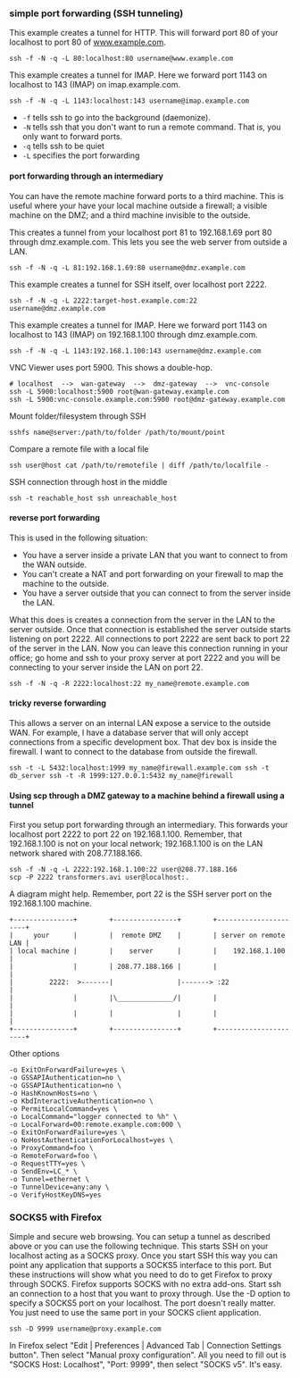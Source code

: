 ### simple port forwarding (SSH tunneling)

This example creates a tunnel for HTTP. This will forward port 80 of your localhost to port 80 of www.example.com.

    ssh -f -N -q -L 80:localhost:80 username@www.example.com

This example creates a tunnel for IMAP. Here we forward port 1143 on localhost to 143 (IMAP) on imap.example.com.

    ssh -f -N -q -L 1143:localhost:143 username@imap.example.com

* `-f` tells ssh to go into the background (daemonize).
* `-N` tells ssh that you don't want to run a remote command. That is, you only want to forward ports.
* `-q` tells ssh to be quiet
* `-L` specifies the port forwarding

#### port forwarding through an intermediary

You can have the remote machine forward ports to a third machine. This is useful where your have your local machine outside a firewall; a visible machine on the DMZ; and a third machine invisible to the outside.

This creates a tunnel from your localhost port 81 to 192.168.1.69 port 80 through dmz.example.com. This lets you see the web server from outside a LAN.

    ssh -f -N -q -L 81:192.168.1.69:80 username@dmz.example.com

This example creates a tunnel for SSH itself, over localhost port 2222.

    ssh -f -N -q -L 2222:target-host.example.com:22 username@dmz.example.com

This example creates a tunnel for IMAP. Here we forward port 1143 on localhost to 143 (IMAP) on 192.168.1.100 through dmz.example.com.

    ssh -f -N -q -L 1143:192.168.1.100:143 username@dmz.example.com

VNC Viewer uses port 5900. This shows a double-hop.

    # localhost  -->  wan-gateway  -->  dmz-gateway  -->  vnc-console
    ssh -L 5900:localhost:5900 root@wan-gateway.example.com
    ssh -L 5900:vnc-console.example.com:5900 root@dmz-gateway.example.com

Mount folder/filesystem through SSH 

    sshfs name@server:/path/to/folder /path/to/mount/point

Compare a remote file with a local file 

    ssh user@host cat /path/to/remotefile | diff /path/to/localfile -

SSH connection through host in the middle 

    ssh -t reachable_host ssh unreachable_host

#### reverse port forwarding

This is used in the following situation:

* You have a server inside a private LAN that you want to connect to from the WAN outside.
* You can't create a NAT and port forwarding on your firewall to map the machine to the outside.
* You have a server outside that you can connect to from the server inside the LAN.

What this does is creates a connection from the server in the LAN to the server outside. Once that connection is established the server outside starts listening on port 2222. All connections to port 2222 are sent back to port 22 of the server in the LAN. Now you can leave this connection running in your office; go home and ssh to your proxy server at port 2222 and you will be connecting to your server inside the LAN on port 22.

    ssh -f -N -q -R 2222:localhost:22 my_name@remote.example.com

#### tricky reverse forwarding

This allows a server on an internal LAN expose a service to the outside WAN. For example, I have a database server that will only accept connections from a specific development box. That dev box is inside the firewall. I want to connect to the database from outside the firewall.

    ssh -t -L 5432:localhost:1999 my_name@firewall.example.com ssh -t db_server ssh -t -R 1999:127.0.0.1:5432 my_name@firewall

#### Using scp through a DMZ gateway to a machine behind a firewall using a tunnel

First you setup port forwarding through an intermediary. This forwards your localhost port 2222 to port 22 on 192.168.1.100. Remember, that 192.168.1.100 is not on your local network; 192.168.1.100 is on the LAN network shared with 208.77.188.166.

    ssh -f -N -q -L 2222:192.168.1.100:22 user@208.77.188.166
    scp -P 2222 transformers.avi user@localhost:.

A diagram might help. Remember, port 22 is the SSH server port on the 192.168.1.100 machine.

```
+---------------+        +----------------+        +----------------------+
|     your      |        |  remote DMZ    |        | server on remote LAN |
| local machine |        |    server      |        |    192.168.1.100     |
|               |        | 208.77.188.166 |        |                      |
|         2222:  >-------|                |-------> :22                   |
|               |        |\______________/|        |                      |
|               |        |                |        |                      |
+---------------+        +----------------+        +----------------------+
```
Other options

```
-o ExitOnForwardFailure=yes \
-o GSSAPIAuthentication=no \
-o GSSAPIAuthentication=no \
-o HashKnownHosts=no \
-o KbdInteractiveAuthentication=no \
-o PermitLocalCommand=yes \
-o LocalCommand="logger connected to %h" \
-o LocalForward=00:remote.example.com:000 \
-o ExitOnForwardFailure=yes \
-o NoHostAuthenticationForLocalhost=yes \
-o ProxyCommand=foo \ 
-o RemoteForward=foo \
-o RequestTTY=yes \
-o SendEnv=LC_* \
-o Tunnel=ethernet \
-o TunnelDevice=any:any \
-o VerifyHostKeyDNS=yes
```

### SOCKS5 with Firefox

Simple and secure web browsing. You can setup a tunnel as described above or you can use the following technique. This starts SSH on your localhost acting as a SOCKS proxy. Once you start SSH this way you can point any application that supports a SOCKS5 interface to this port. But these instructions will show what you need to do to get Firefox to proxy through SOCKS. Firefox supports SOCKS with no extra add-ons.
Start ssh an connection to a host that you want to proxy through. Use the -D option to specify a SOCKS5 port on your localhost. The port doesn't really matter. You just need to use the same port in your SOCKS client application.

    ssh -D 9999 username@proxy.example.com

In Firefox select "Edit | Preferences | Advanced Tab | Connection Settings button". Then select "Manual proxy configuration". All you need to fill out is "SOCKS Host: Localhost", "Port: 9999", then select "SOCKS v5". It's easy.
